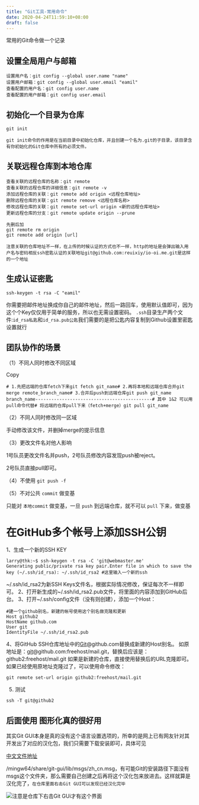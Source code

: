 ```yaml
---
title: "Git工具-常用命令"
date: 2020-04-24T11:59:10+08:00
draft: false
---
```


常用的Git命令做一个记录

## 设置全局用户与邮箱
```
设置用户名：git config --global user.name "name"
设置用户邮箱：git config --global user.email "eamil"
查看配置的用户名：git config user.name
查看配置的用户邮箱：git config user.email
```


## 初始化一个目录为仓库

```
git init

git init命令的作用是在当前目录中初始化仓库，并且创建一个名为.git的子目录，该目录含有你初始化的Git仓库中所有的必须文件。
```

## 关联远程仓库到本地仓库
```
查看关联的远程仓库的名称：git remote
查看关联的远程仓库的详细信息：git remote -v
添加远程仓库的关联：git remote add origin <远程仓库地址>
删除远程仓库的关联：git remote remove <远程仓库名称>
修改远程仓库的关联：git remote set-url origin <新的远程仓库地址>
更新远程仓库的分支：git remote update origin --prune

先删后加
git remote rm origin
git remote add origin [url]

```
```注意关联的仓库地址不一样，在上传的时候认证的方式也不一样，http的地址是会弹出输入用户名与密码相反ssh密匙认证的关联地址git@github.com:reuixiy/io-oi.me.git是这样的一个地址```


## 生成认证密匙
```
ssh-keygen -t rsa -C "eamil"

```
你需要把邮件地址换成你自己的邮件地址，然后一路回车，使用默认值即可，因为这个个Key仅仅用于简单的服务，所以也无需设置密码。
 ```.ssh```目录生产两个文件:```id_rsa私匙```和```id_rsa.pub公匙```我们需要的是把公匙内容复制到Github设置里密匙设置就行

 ## 团队协作的场景

（1）不同人同时修改不同区域

Copy

```
# 1.先把远端的仓库fetch下来git fetch git_name# 2.再将本地和远端仓库合并git merge remote_branch_name# 3.合并后push到远端仓库git push git_name branch_name--------------------------------------------# 其中 1&2 可以用pull命令代替# 将远端的仓库pull下来（fetch+merge）git pull git_name
```

（2）不同人同时修改同一区域

手动修改该文件，并删掉merge的提示信息

（3）更改文件名对他人影响

1号队员更改文件名并push，2号队员修改内容发现push被reject。

2号队员直接pull即可。

 （4）不使用 `git push -f`

（5）不对公共 `commit` 做变基

只能对 `本地commit` 做变基，一旦 `push` 到远端仓库，就不可以 `pull` 下来，做变基

# 在GitHub多个帐号上添加SSH公钥

1、生成一个新的SSH KEY

```
larry@thk:~$ ssh-keygen -t rsa -C 'git@webmaster.me'
Generating public/private rsa key pair.Enter file in which to save the key (~/.ssh/id_rsa): ~/.ssh/id_rsa2 #这里输入一个新的ssh 
```

~/.ssh/id_rsa2为新SSH Keys文件名，根据实际情况修改，保证每次不一样即可。
2、打开新生成的~/.ssh/id_rsa2.pub文件，将里面的内容添加到GitHub后台。
3、打开~/.ssh/config文件（没有则创建），添加一个Host：

```
#建一个github别名，新建的帐号使用这个别名做克隆和更新
Host github2
HostName github.com
User git
IdentityFile ~/.ssh/id_rsa2.pub
```

4、将GitHub SSH仓库地址中的[Git](http://lib.csdn.net/base/git)@github.com替换成新建的Host别名。
如原地址是：[git](http://lib.csdn.net/base/git)@github.com:freehost/mail.git，替换后应该是：github2:freehost/mail.git
如果是新建的仓库，直接使用替换后的URL克隆即可。如果已经使用原地址克隆过了，可以使用命令修改：

```
git remote set-url origin github2:freehost/mail.git
```

5. 测试

```
ssh -T git@github2
```

## 后面使用 图形化真的很好用

其实Git GUI本身是真的没有这个语言设置选项的，所幸的是网上已有网友针对其开发出了对应的汉化包，我们只需要下载安装即可，具体可见

[中文文件地址](https://github.com/stayor/git-gui-zh)

/mingw64/share/git-gui/lib/msgs/zh_cn.msg，有可能Git的安装路径下面没有msgs这个文件夹，那么需要自己创建之后再将这个汉化包来放进去。这样就算是汉化完了，```在仓库里面右击Git GUI可以发现已经汉化完毕```

![注意是仓库下右击Git GUi才有这个界面](../imges/image-20200503174228795.png)

